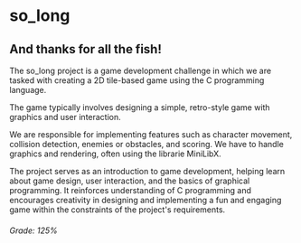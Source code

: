 # so_long
## And thanks for all the fish!

The so_long project is a game development challenge in which we are tasked with creating a 2D tile-based game using the C programming language. 

The game typically involves designing a simple, retro-style game with graphics and user interaction.

We are responsible for implementing features such as character movement, collision detection, enemies or obstacles, and scoring. We have to handle graphics and rendering, often using the librarie MiniLibX.

The project serves as an introduction to game development, helping learn about game design, user interaction, and the basics of graphical programming. It reinforces understanding of C programming and encourages creativity in designing and implementing a fun and engaging game within the constraints of the project's requirements.

###### Grade: 125%
